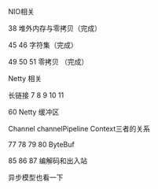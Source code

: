 



NIO相关

38  堆外内存与零拷贝（完成）

45  46 字符集（完成）

49 50 51  零拷贝 （完成）



Netty 相关

长链接 7 8 9 10 11

60 Netty 缓冲区 

Channel channelPipeline  Context三者的关系

77 78 79 80 ByteBuf

85 86 87 编解码和出入站

异步模型也看一下


